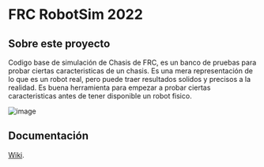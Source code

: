 # FRC RobotSim 2022
## Sobre este proyecto
Codigo base de simulación de Chasis de FRC, es un banco de pruebas para probar ciertas caracteristicas de un chasis. Es una mera representación de lo que es un robot real, pero puede traer resultados solidos y precisos a la realidad. Es buena herramienta para empezar a probar ciertas caracteristicas antes de tener disponible un robot fisico.

![image](https://user-images.githubusercontent.com/91162718/198927036-3d784671-3ad7-4740-a602-afcb7c491b13.png)


## Documentación
[Wiki](https://github.com/DiegoLolzano/FRCRobotSim-2022/wiki).

